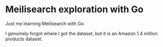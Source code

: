 # Meilisearch exploration with Go

Just me learning Meilisearch with Go.

I genuinely forgot where I got the dataset, but it is an Amazon 1.4 million products dataset.